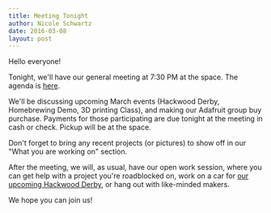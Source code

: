 ```yaml
---
title: Meeting Tonight
author: Nicole Schwartz
date: 2016-03-08
layout: post
---
```


Hello everyone! 

Tonight, we'll have our general meeting at 7:30 PM at the space. The agenda is [here](https://wiki.hacksburg.org/meetings:2016-03-18_general_meeting). 

We'll be discussing upcoming March events (Hackwood Derby, Homebrewing Demo, 3D printing Class), and making our Adafruit group buy purchase. Payments for those participating are due tonight at the meeting in cash or check. Pickup will be at the space.

Don't forget to bring any recent projects (or pictures) to show off in our "What you are working on" section.

After the meeting, we will, as usual, have our open work session, where you can get help with a project you're roadblocked on, work on a car for [our upcoming Hackwood Derby](http://hacksburg.org/2016/02/02/1431-hackwood-derby.html), or hang out with like-minded makers.

We hope you can join us!
